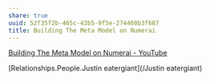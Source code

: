 ```yaml
---
share: true
uuid: 52f35f2b-465c-43b5-9f5e-274460b3f687
title: Building The Meta Model on Numerai
---
```

[Building The Meta Model on Numerai - YouTube](https://www.youtube.com/watch?v=dhJnt0N497c)

[Relationships.People.Justin eatergiant](/Justin eatergiant)